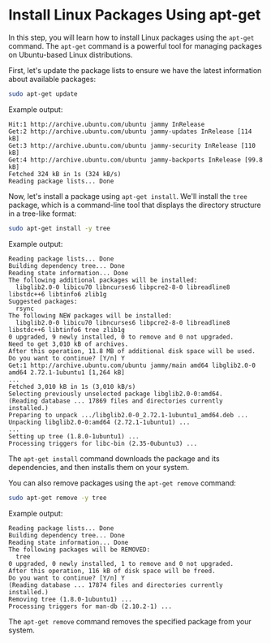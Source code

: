 # Install Linux Packages Using apt-get

In this step, you will learn how to install Linux packages using the `apt-get` command. The `apt-get` command is a powerful tool for managing packages on Ubuntu-based Linux distributions.

First, let's update the package lists to ensure we have the latest information about available packages:

```bash
sudo apt-get update
```

Example output:

```
Hit:1 http://archive.ubuntu.com/ubuntu jammy InRelease
Get:2 http://archive.ubuntu.com/ubuntu jammy-updates InRelease [114 kB]
Get:3 http://archive.ubuntu.com/ubuntu jammy-security InRelease [110 kB]
Get:4 http://archive.ubuntu.com/ubuntu jammy-backports InRelease [99.8 kB]
Fetched 324 kB in 1s (324 kB/s)
Reading package lists... Done
```

Now, let's install a package using `apt-get install`. We'll install the `tree` package, which is a command-line tool that displays the directory structure in a tree-like format:

```bash
sudo apt-get install -y tree
```

Example output:

```
Reading package lists... Done
Building dependency tree... Done
Reading state information... Done
The following additional packages will be installed:
  libglib2.0-0 libicu70 libncurses6 libpcre2-8-0 libreadline8 libstdc++6 libtinfo6 zlib1g
Suggested packages:
  rsync
The following NEW packages will be installed:
  libglib2.0-0 libicu70 libncurses6 libpcre2-8-0 libreadline8 libstdc++6 libtinfo6 tree zlib1g
0 upgraded, 9 newly installed, 0 to remove and 0 not upgraded.
Need to get 3,010 kB of archives.
After this operation, 11.8 MB of additional disk space will be used.
Do you want to continue? [Y/n] Y
Get:1 http://archive.ubuntu.com/ubuntu jammy/main amd64 libglib2.0-0 amd64 2.72.1-1ubuntu1 [1,264 kB]
...
Fetched 3,010 kB in 1s (3,010 kB/s)
Selecting previously unselected package libglib2.0-0:amd64.
(Reading database ... 17869 files and directories currently installed.)
Preparing to unpack .../libglib2.0-0_2.72.1-1ubuntu1_amd64.deb ...
Unpacking libglib2.0-0:amd64 (2.72.1-1ubuntu1) ...
...
Setting up tree (1.8.0-1ubuntu1) ...
Processing triggers for libc-bin (2.35-0ubuntu3) ...
```

The `apt-get install` command downloads the package and its dependencies, and then installs them on your system.

You can also remove packages using the `apt-get remove` command:

```bash
sudo apt-get remove -y tree
```

Example output:

```
Reading package lists... Done
Building dependency tree... Done
Reading state information... Done
The following packages will be REMOVED:
  tree
0 upgraded, 0 newly installed, 1 to remove and 0 not upgraded.
After this operation, 116 kB of disk space will be freed.
Do you want to continue? [Y/n] Y
(Reading database ... 17874 files and directories currently installed.)
Removing tree (1.8.0-1ubuntu1) ...
Processing triggers for man-db (2.10.2-1) ...
```

The `apt-get remove` command removes the specified package from your system.

